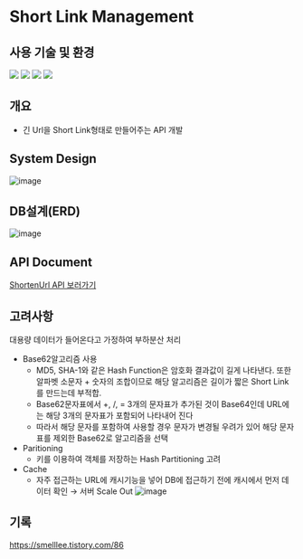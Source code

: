 # Short Link Management

## 사용 기술 및 환경

<img src="https://img.shields.io/badge/Spring Boot-6DB33F?style=plastic&logo=Springboot&logoColor=white"/> <img src="https://img.shields.io/badge/MySql-4479A1?style=plastic&logo=MySql&logoColor=white"> <img src="https://img.shields.io/badge/JAVA11-F7901E?style=plastic&logo=Java&logoColor=white"/> <img src="https://img.shields.io/badge/Redis-DC382D?style=plastic&logo=Redis&logoColor=white"/>

## 개요
- 긴 Url을 Short Link형태로 만들어주는 API 개발

## System Design
![image](https://user-images.githubusercontent.com/73684562/190848511-cc50f0e3-76f9-443e-b016-883aa3c6f742.png)


## DB설계(ERD)
![image](https://user-images.githubusercontent.com/73684562/190848517-d7489e9d-78d9-430f-a2ef-e0a30a9f12d7.png)

## API Document
[ShortenUrl API 보러가기](https://documenter.getpostman.com/view/20884244/2s7YmonTiQ)

## 고려사항

대용량 데이터가 들어온다고 가정하여 부하분산 처리
- Base62알고리즘 사용
    - MD5, SHA-1와 같은 Hash Function은 암호화 결과값이 길게 나타낸다. 또한 알파벳 소문자 + 숫자의 조합이므로 해당 알고리즘은 길이가 짧은 Short Link를 만드는데 부적합.
    - Base62문자표에서 +, /, = 3개의 문자표가 추가된 것이 Base64인데 URL에는 해당 3개의 문자표가 포함되어 나타내어 진다
    - 따라서 해당 문자를 포함하여 사용할 경우 문자가 변경될 우려가 있어 해당 문자표를 제외한 Base62로 알고리즘을 선택
- Paritioning
    - 키를 이용하여 객체를 저장하는 Hash Partitioning 고려
- Cache
    - 자주 접근하는 URL에 캐시기능을 넣어 DB에 접근하기 전에 캐시에서 먼저 데이터 확인 → 서버 Scale Out
    ![image](https://user-images.githubusercontent.com/73684562/190849443-ce190978-dc90-47e8-ba9e-f1a35f77751b.png)
    
## 기록
https://smelllee.tistory.com/86


